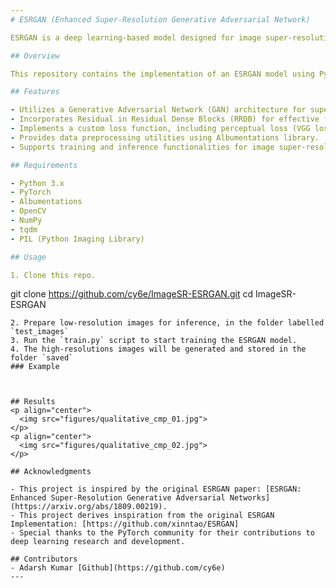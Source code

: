 ```yaml
---
# ESRGAN (Enhanced Super-Resolution Generative Adversarial Network)

ESRGAN is a deep learning-based model designed for image super-resolution tasks. It enhances the resolution of low-resolution images, generating high-quality and realistic high-resolution images.

## Overview

This repository contains the implementation of an ESRGAN model using PyTorch. The model architecture consists of a generator and a discriminator trained in an adversarial manner.

## Features

- Utilizes a Generative Adversarial Network (GAN) architecture for super-resolution tasks.
- Incorporates Residual in Residual Dense Blocks (RRDB) for effective feature extraction and learning.
- Implements a custom loss function, including perceptual loss (VGG loss) and adversarial loss.
- Provides data preprocessing utilities using Albumentations library.
- Supports training and inference functionalities for image super-resolution.

## Requirements

- Python 3.x
- PyTorch
- Albumentations
- OpenCV
- NumPy
- tqdm
- PIL (Python Imaging Library)

## Usage

1. Clone this repo.

```
git clone https://github.com/cy6e/ImageSR-ESRGAN.git
cd ImageSR-ESRGAN
```
2. Prepare low-resolution images for inference, in the folder labelled  `test_images`
3. Run the `train.py` script to start training the ESRGAN model.
4. The high-resolutions images will be generated and stored in the folder `saved`
### Example



## Results
<p align="center">
  <img src="figures/qualitative_cmp_01.jpg">
</p>
<p align="center">
  <img src="figures/qualitative_cmp_02.jpg">
</p>

## Acknowledgments

- This project is inspired by the original ESRGAN paper: [ESRGAN: Enhanced Super-Resolution Generative Adversarial Networks](https://arxiv.org/abs/1809.00219).
- This project derives inspiration from the original ESRGAN Implementation: [https://github.com/xinntao/ESRGAN]
- Special thanks to the PyTorch community for their contributions to deep learning research and development.

## Contributors
- Adarsh Kumar [Github](https://github.com/cy6e)
---
```

